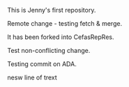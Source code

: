 This is Jenny's first repository.

Remote change - testing fetch & merge.

It has been forked into CefasRepRes.

Test non-conflicting change.

Testing commit on ADA. 

nesw line of trext 
